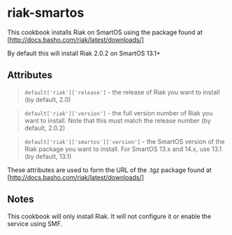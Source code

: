 # riak-smartos

This cookbook installs Riak on SmartOS using the package found at [http://docs.basho.com/riak/latest/downloads/]

By default this will install Riak 2.0.2 on SmartOS 13.1+

## Attributes

> `default['riak']['release']` - the release of Riak you want to install (by default, 2.0)

> `default['riak']['version']` - the full version number of Riak you want to install. Note that this must match the release number (by default, 2.0.2)

> `default['riak']['smartos']['version']` - the SmartOS version of the Riak package you want to install. For SmartOS 13.x and 14.x, use 13.1 (by default, 13.1)

These attributes are used to form the URL of the .tgz package found at [http://docs.basho.com/riak/latest/downloads/]

## Notes

This cookbook will only install Riak. It will not configure it or enable the service using SMF.


